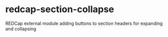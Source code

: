 # redcap-section-collapse
REDCap external module adding buttons to section headers for expanding and collapsing
